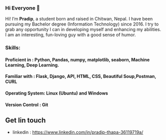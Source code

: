 ### Hi Everyone 👋

Hi! I’m **Pradip**, a student born and raised in Chitwan, Nepal. I have been pursuing my Bachelor degree (Information Technology) since 2016. I try to grab any opportunity I can in developing myself and enhancing my abilities. I am an interesting, fun-loving guy with a good sense of humor.

### Skills:

#### Proficient in : Python, Pandas, numpy, matplotlib, seaborn, Machine Learning, Deep Learning.

#### Familiar with : Flask, Django, API, HTML, CSS, Beautiful Soup,Postman, CURL

#### Operating System: Linux (Ubuntu) and Windows

#### Version Control : Git

## Get Iin touch
* linkedin : https://www.linkedin.com/in/pradip-thapa-36119719a/

<!--
**Pradip-p/Pradip-p** is a ✨ _special_ ✨ repository because its `README.md` (this file) appears on your GitHub profile.

Here are some ideas to get you started:

- 🔭 I’m currently working on ...
- 🌱 I’m currently learning ...
- 👯 I’m looking to collaborate on ...
- 🤔 I’m looking for help with ...
- 💬 Ask me about ...
- 📫 How to reach me: ...
- 😄 Pronouns: ...
- ⚡ Fun fact: ...
-->

